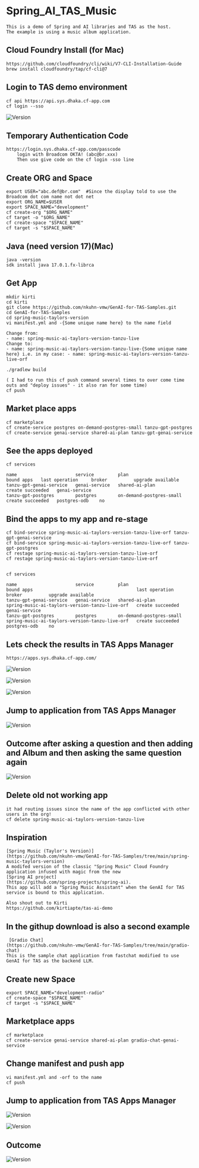 # Spring_AI_TAS_Music
```
This is a demo of Spring and AI libraries and TAS as the host.
The example is using a music album application.  
```

## Cloud Foundry Install (for Mac)
```
https://github.com/cloudfoundry/cli/wiki/V7-CLI-Installation-Guide
brew install cloudfoundry/tap/cf-cli@7
```

## Login to TAS demo environment
```
cf api https://api.sys.dhaka.cf-app.com
cf login --sso
```
![Version](https://github.com/ogelbric/Spring_AI_TAS_Music/blob/main/login2.png)

## Temporary Authentication Code 
```
https://login.sys.dhaka.cf-app.com/passcode
	login with Broadcom OKTA! (abc@br.xxx)
	Then use give code on the cf login -sso line 
```

## Create ORG and Space
```
export USER="abc.def@br.com"  #Since the display told to use the Broadcom dot com name not dot net
export ORG_NAME=$USER 
export SPACE_NAME="development"
cf create-org "$ORG_NAME"
cf target -o "$ORG_NAME"
cf create-space "$SPACE_NAME"
cf target -s "$SPACE_NAME"
```

## Java (need version 17)(Mac)
```
java -version
sdk install java 17.0.1.fx-librca
```

## Get App
```
mkdir kirti
cd kirti
git clone https://github.com/nkuhn-vmw/GenAI-for-TAS-Samples.git
cd GenAI-for-TAS-Samples 
cd spring-music-taylors-version
vi manifest.yml and -{Some unique name here} to the name field

Change from:
- name: spring-music-ai-taylors-version-tanzu-live
Change to:
- name: spring-music-ai-taylors-version-tanzu-live-{Some unique name here} i.e. in my case: - name: spring-music-ai-taylors-version-tanzu-live-orf

./gradlew build

( I had to run this cf push command several times to over come time outs and "deploy issues" - it also ran for some time)
cf push
```

## Market place apps 
```
cf marketplace
cf create-service postgres on-demand-postgres-small tanzu-gpt-postgres
cf create-service genai-service shared-ai-plan tanzu-gpt-genai-service
```
## See the apps deployed
```
cf services

name                      service         plan                       bound apps   last operation     broker          upgrade available
tanzu-gpt-genai-service   genai-service   shared-ai-plan                          create succeeded   genai-service   
tanzu-gpt-postgres        postgres        on-demand-postgres-small                create succeeded   postgres-odb    no
```

## Bind the apps to my app and re-stage
```
cf bind-service spring-music-ai-taylors-version-tanzu-live-orf tanzu-gpt-genai-service
cf bind-service spring-music-ai-taylors-version-tanzu-live-orf tanzu-gpt-postgres
cf restage spring-music-ai-taylors-version-tanzu-live-orf
cf restage spring-music-ai-taylors-version-tanzu-live-orf


cf services                                                                           

name                      service         plan                       bound apps                                       last operation     broker          upgrade available
tanzu-gpt-genai-service   genai-service   shared-ai-plan             spring-music-ai-taylors-version-tanzu-live-orf   create succeeded   genai-service   
tanzu-gpt-postgres        postgres        on-demand-postgres-small   spring-music-ai-taylors-version-tanzu-live-orf   create succeeded   postgres-odb    no
```

## Lets check the results in TAS Apps Manager

```
https://apps.sys.dhaka.cf-app.com/
```
![Version](https://github.com/ogelbric/Spring_AI_TAS_Music/blob/main/appsm1.png)

![Version](https://github.com/ogelbric/Spring_AI_TAS_Music/blob/main/appsm2.png)

![Version](https://github.com/ogelbric/Spring_AI_TAS_Music/blob/main/appsm3.png)


## Jump to application from TAS Apps Manager

![Version](https://github.com/ogelbric/Spring_AI_TAS_Music/blob/main/appsm4.png)

## Outcome after asking a question and then adding and Album and then asking the same question again

![Version](https://github.com/ogelbric/Spring_AI_TAS_Music/blob/main/outcome1.png)


## Delete old not working app
```
it had routing issues since the name of the app conflicted with other users in the org!
cf delete spring-music-ai-taylors-version-tanzu-live
```

## Inspiration
```
[Spring Music (Taylor's Version)]
(https://github.com/nkuhn-vmw/GenAI-for-TAS-Samples/tree/main/spring-music-taylors-version)
A modifed version of the classic "Spring Music" Cloud Foundry application infused with magic from the new
[Spring AI project]
(https://github.com/spring-projects/spring-ai).
This app will add a "Spring Music Assistant" when the GenAI for TAS service is bound to this application.

Also shout out to Kirti
https://github.com/kirtiapte/tas-ai-demo

```

## In the githup download is also a second example 

```
 [Gradio Chat]
(https://github.com/nkuhn-vmw/GenAI-for-TAS-Samples/tree/main/gradio-chat)
This is the sample chat application from fastchat modified to use GenAI for TAS as the backend LLM.
```


## Create new Space
```
export SPACE_NAME="development-radio"
cf create-space "$SPACE_NAME"
cf target -s "$SPACE_NAME"
```

## Marketplace apps 
```
cf marketplace
cf create-service genai-service shared-ai-plan gradio-chat-genai-service
```

## Change manifest and push app
```
vi manifest.yml and -orf to the name
cf push
```
## Jump to application from TAS Apps Manager

![Version](https://github.com/ogelbric/Spring_AI_TAS_Music/blob/main/appsm5.png)

![Version](https://github.com/ogelbric/Spring_AI_TAS_Music/blob/main/appsm6.png)

## Outcome

![Version](https://github.com/ogelbric/Spring_AI_TAS_Music/blob/main/outcome2.png)







